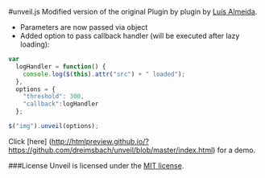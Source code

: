#unveil.js 
Modified version of the original Plugin by plugin by [Luís Almeida](https://github.com/luis-almeida/unveil).

* Parameters are now passed via object
* Added option to pass callback handler (will be executed after lazy loading):

```javascript
var 
  logHandler = function() {
    console.log($(this).attr("src") + " loaded");
  },
  options = {
    "threshold": 300, 
    "callback":logHandler
  };

$("img").unveil(options);
```

Click [here] (http://htmlpreview.github.io/?https://github.com/dreimsbach/unveil/blob/master/index.html) for a demo.

###License
Unveil is licensed under the [MIT license](http://opensource.org/licenses/MIT).
